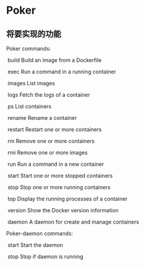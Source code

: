 # Poker

## 将要实现的功能

Poker commands:

​	build	Build an image from a Dockerfile

​	exec	Run a command in a running container

​	images	List images

​	logs	Fetch the logs of a container

​	ps	List containers

​	rename	Rename a container

​	restart	Restart one or more containers

​	rm	Remove one or more containers

​	rmi	Remove one or more images

​	run	Run a command in a new container

​	start	Start one or more stopped containers

​	stop	Stop one or more running containers

​	top	Display the running processes of a container

​	version	Show the Docker version information

​	daemon	A daemon for create and manage containers

Poker-daemon commands: 

​	start	Start the daemon

​	stop	Stop if daemon is running

